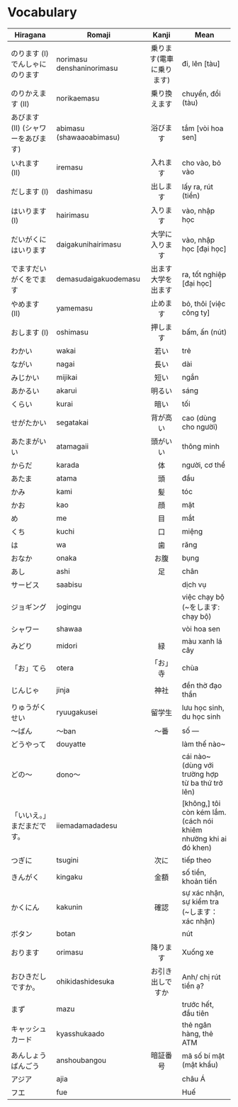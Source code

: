 # Vocabulary

|Hiragana   | Romaji | Kanji | Mean |
|-----------|--------|:-----:|------|
| のります (I) でんしゃにのります| norimasu denshaninorimasu| 乗ります(電車に乗ります)| đi, lên [tàu]
| のりかえます (II) | norikaemasu | 乗り換えます| chuyển, đổi (tàu)
| あびます (II) (シャワーをあびます)| abimasu (shawaaoabimasu)| 浴びます| tắm [vòi hoa sen]
| いれます (II) | iremasu | 入れます| cho vào, bỏ vào
| だします (I) | dashimasu | 出します| lấy ra, rút (tiền)
| はいります (I) | hairimasu | 入ります| vào, nhập học
| だいがくにはいります| daigakunihairimasu| 大学に入ります| vào, nhập học [đại học]
| でますだいがくをでます| demasudaigakuodemasu| 出ます大学を出ます| ra, tốt nghiệp [đại học]
| やめます (II) | yamemasu | 止めます| bỏ, thôi [việc công ty]
| おします (I) | oshimasu | 押します| bấm, ấn (nút)
| わかい| wakai| 若い| trẻ
| ながい| nagai| 長い| dài
| みじかい| mijikai| 短い| ngắn
| あかるい| akarui| 明るい| sáng 
| くらい| kurai| 暗い| tối
| せがたかい| segatakai| 背が高い| cao (dùng cho người)
| あたまがいい| atamagaii| 頭がいい| thông minh
| からだ| karada| 体| người, cơ thể
| あたま| atama| 頭| đầu
| かみ| kami| 髪| tóc
| かお| kao| 顔| mặt
| め| me| 目| mắt
| くち| kuchi| 口| miệng
| は| wa| 歯| răng
| おなか| onaka| お腹| bụng
| あし| ashi| 足| chân
| サービス| saabisu| | dịch vụ
| ジョギング| jogingu| | việc chạy bộ (~をします: chạy bộ)
| シャワー| shawaa| | vòi hoa sen
| みどり| midori| 緑| màu xanh lá cây
| 「お」てら| otera| 「お」寺| chùa
| じんじゃ| jinja| 神社| đền thờ đạo thần
| りゅうがくせい| ryuugakusei| 留学生| lưu học sinh, du học sinh
| ～ばん| ～ban| ～番| số ― 
| どうやって| douyatte| | làm thế nào~
| どの～| dono～| | cái nào~ (dùng với trường hợp từ ba thứ trở lên)
| 「いいえ。」まだまだです。| iiemadamadadesu| | [không,] tôi còn kém lắm. (cách nói khiêm nhường khi ai đó khen)
| つぎに| tsugini| 次に| tiếp theo
| きんがく| kingaku| 金額| số tiền, khoản tiền
| かくにん| kakunin| 確認| sự xác nhận, sự kiểm tra (~します：xác nhận)
| ボタン| botan| | nút
| おります| orimasu| 降ります| Xuống xe
| おひきだしですか。| ohikidashidesuka| お引き出しですか| Anh/ chị rút tiền ạ?
| まず| mazu| | trước hết, đầu tiên
| キャッシュカード| kyasshukaado| | thẻ ngân hàng, thẻ ATM
| あんしょうばんごう| anshoubangou| 暗証番号| mã số bí mật (mật khẩu)
| アジア| ajia| | châu Á
| フエ| fue| | Huế
